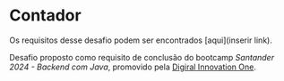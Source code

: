 # Contador

Os requisitos desse desafio podem ser encontrados [aqui](inserir link).

Desafio proposto como requisito de conclusão do bootcamp _Santander 2024 - Backend com Java_, promovido pela [Digiral Innovation One]().
